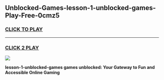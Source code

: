 
## Unblocked-Games-lesson-1-unblocked-games-Play-Free-0cmz5
<h3>
<a href="https://premium76.site?title=lesson-1-unblocked-games&ref=09A">CLICK TO PLAY</a></h3>
<hr>

<h3>
<a href="https://premium76.site?title=lesson-1-unblocked-games&ref=09A">CLICK 2 PLAY</a>
  
</h3>

<a href="https://premium76.site?title=lesson-1-unblocked-games&ref=09A"><img src="https://clearcache.store/games.png"></a>


**lesson-1-unblocked-games games unblocked: Your Gateway to Fun and Accessible Online Gaming**
